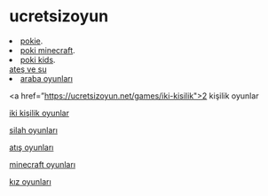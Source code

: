 # ucretsizoyun

<li><a href="http://pokigame.net">pokie</a>.</li>
<li><a href="http://www.pokigame.net/games/minecraft-games">poki minecraft</a>.</li>
<li><a href="http://www.pokigame.net/boy-games">poki kids</a>.</li>
<a href=”https://ucretsizoyun.net/games/ates-ve-su rel=”dofollow”>ateş ve su</a>

<li><a href=”https://ucretsizoyun.net/araba-oyunlari rel=”dofollow”>araba oyunları</a></li>

<a href=”https://ucretsizoyun.net/games/iki-kisilik">2 kişilik oyunlar</a>

<a href=”https://ucretsizoyun.net/games/iki-kisilik rel=”dofollow”>iki kişilik oyunlar</a>

<a href=”https://ucretsizoyun.net/games/silah rel=”dofollow”>silah oyunları</a>

<a href=”https://ucretsizoyun.net/games/atis rel=”dofollow”>atış oyunları</a>

<a href=”https://ucretsizoyun.net/games/minecraft”> minecraft oyunları</a>

<a href=”https://ucretsizoyun.net/kiz-oyunlari”> kız oyunları</a>

